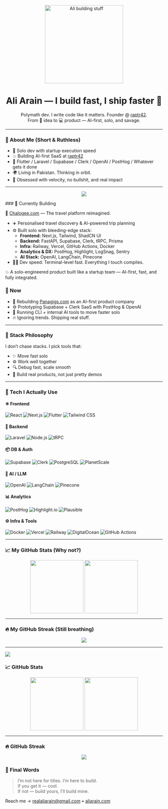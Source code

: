 <!-- Profile Header -->
<div align="center">
  <img src="https://media.giphy.com/media/xT0xeJpnrWC4XWblEk/giphy.gif" width="250" alt="Ali building stuff" />
</div>

<h1 align="center">Ali Arain — I build fast, I ship faster 🚀</h1>

<p align="center">
  Polymath dev. I write code like it matters. Founder @ <a href="https://raptr42.com" target="_blank">raptr42</a>.<br>
  From 🧠 idea to 💻 product — AI-first, solo, and savage.
</p>

---

### 💬 About Me (Short & Ruthless)

- 🧠 Solo dev with startup execution speed
- 💥 Building AI-first SaaS at [raptr42](https://raptr42.com)
- 🔧 Flutter / Laravel / Supabase / Clerk / OpenAI / PostHog / Whatever gets it done
- 🌍 Living in Pakistan. Thinking in orbit.
- 🖤 Obsessed with velocity, no bullshit, and real impact

---
<p align="center">
  <a href="https://www.chalogee.com">
    <img src="https://img.shields.io/badge/🚧_Building-Chalogee.com-blueviolet?style=for-the-badge" />
  </a>
</p>
### 🚧 Currently Building

🧠 [Chalogee.com](https://www.chalogee.com) — The travel platform reimagined.

- ✈️ Personalised travel discovery & AI-powered trip planning
- ⚙️ Built solo with bleeding-edge stack:
  - **Frontend:** Next.js, Tailwind, ShadCN UI
  - **Backend:** FastAPI, Supabase, Clerk, tRPC, Prisma
  - **Infra:** Railway, Vercel, GitHub Actions, Docker
  - **Analytics & DX:** PostHog, Highlight, LogSnag, Sentry
  - **AI Stack:** OpenAI, LangChain, Pinecone
- 🧑‍💻 Dev speed: Terminal-level fast. Everything I touch compiles.

💥 A solo-engineered product built like a startup team — AI-first, fast, and fully integrated.

### 🧭 Now

- 🚀 Rebuilding [Panagigs.com](https://panagigs.com) as an AI-first product company
- ⚙️ Prototyping Supabase + Clerk SaaS with PostHog & OpenAI
- 🧪 Running CLI + internal AI tools to move faster solo
- 🔥 Ignoring trends. Shipping real stuff.
---
### 🧠 Stack Philosophy

I don’t chase stacks. I pick tools that:
- ✨ Move fast solo
- ⚙️ Work well together
- 🔍 Debug fast, scale smooth
- 🧱 Build real products, not just pretty demos
---

### 🧠 Tech I Actually Use

#### ⚛️ Frontend
![React](https://img.shields.io/badge/React-61DAFB?style=flat-square&logo=react&logoColor=black)
![Next.js](https://img.shields.io/badge/Next.js-000?style=flat-square&logo=nextdotjs)
![Flutter](https://img.shields.io/badge/Flutter-02569B?style=flat-square&logo=flutter&logoColor=white)
![Tailwind CSS](https://img.shields.io/badge/Tailwind-06B6D4?style=flat-square&logo=tailwindcss)

#### 🧱 Backend
![Laravel](https://img.shields.io/badge/Laravel-F05340?style=flat-square&logo=laravel&logoColor=white)
![Node.js](https://img.shields.io/badge/Node.js-339933?style=flat-square&logo=node.js)
![tRPC](https://img.shields.io/badge/tRPC-2596be?style=flat-square)

#### 📦 DB & Auth
![Supabase](https://img.shields.io/badge/Supabase-3ECF8E?style=flat-square&logo=supabase)
![Clerk](https://img.shields.io/badge/Clerk-F8F8F8?style=flat-square&logo=clerk)
![PostgreSQL](https://img.shields.io/badge/PostgreSQL-336791?style=flat-square&logo=postgresql)
![PlanetScale](https://img.shields.io/badge/PlanetScale-000000?style=flat-square&logo=planetscale)

#### 🧠 AI / LLM
![OpenAI](https://img.shields.io/badge/OpenAI-412991?style=flat-square&logo=openai&logoColor=white)
![LangChain](https://img.shields.io/badge/LangChain-5C5C5C?style=flat-square)
![Pinecone](https://img.shields.io/badge/Pinecone-2C9AB7?style=flat-square)

#### 📊 Analytics
![PostHog](https://img.shields.io/badge/PostHog-F54E4E?style=flat-square&logo=posthog)
![Highlight.io](https://img.shields.io/badge/Highlight-black?style=flat-square)
![Plausible](https://img.shields.io/badge/Plausible-5F5DFF?style=flat-square)

#### ⚙️ Infra & Tools
![Docker](https://img.shields.io/badge/Docker-0db7ed?style=flat-square&logo=docker)
![Vercel](https://img.shields.io/badge/Vercel-000?style=flat-square&logo=vercel)
![Railway](https://img.shields.io/badge/Railway-0B0D0E?style=flat-square)
![DigitalOcean](https://img.shields.io/badge/DigitalOcean-0080FF?style=flat-square&logo=digitalocean)
![GitHub Actions](https://img.shields.io/badge/GitHub_Actions-2088FF?style=flat-square&logo=githubactions)

---

### 📈 My GitHub Stats (Why not?)

<p align="center">
  <img src="https://github-readme-stats.vercel.app/api?username=aliarain&show_icons=true&theme=radical" height="170" />
  <img src="https://github-readme-stats.vercel.app/api/top-langs/?username=aliarain&layout=compact&theme=radical" height="170" />
</p>

---

### 🔥 My GitHub Streak (Still breathing)

<p align="center">
  <img src="https://github-readme-streak-stats.herokuapp.com?user=aliarain&theme=tokyonight&hide_border=true" />
</p>

---

![](https://komarev.com/ghpvc/?username=aliarain&label=Profile%20Views&color=0e75b6&style=flat)
### 📈 GitHub Stats

<p align="center">
  <img src="https://github-readme-stats.vercel.app/api?username=aliarain&show_icons=true&theme=radical" height="170" />
  <img src="https://github-readme-stats.vercel.app/api/top-langs/?username=aliarain&layout=compact&theme=radical" height="170" />
</p>

---

### 🔥 GitHub Streak

<p align="center">
  <img src="https://github-readme-streak-stats.herokuapp.com?user=aliarain&theme=tokyonight" />
</p>

### 🧠 Final Words

> I’m not here for titles. I’m here to build.  
> If you get it — cool.  
> If not — build yours, I’ll build mine.

Reach me → [realaliarain@gmail.com](mailto:realaliarain@gmail.com) • [aliarain.com](https://aliarain.com)
<!-- ![Ali's GitHub stats](https://github-readme-stats.vercel.app/api?username=aliarain&hide=contribs,prs) -->
<!-- <img align="center" src = "https://profile-counter.glitch.me/aliarain/count.svg" alt ="Loading...">
[website]: https://aliarain.raptr42.com
[mail]: mailto:aliarain@raptr42.com
[twitter]: https://twitter.com/aliarain
[linkedin]: https://linkedin.com/in/realaliarain
[github]: https://github.com/aliarain
[instagram]: https://www.instagram.com/realaliarain
[facebook]: https://www.facebook.com/aliarain11/
 -->
